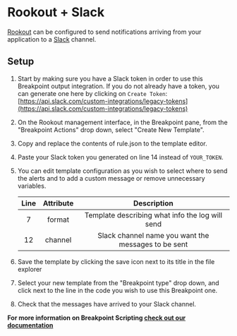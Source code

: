 # Rookout + Slack

[Rookout] can be configured to send notifications arriving from your application to a [Slack] channel.

## Setup

1. Start by making sure you have a Slack token in order to use this Breakpoint output integration.
If you do not already have a token, you can generate one here by clicking on `Create Token`:
[https://api.slack.com/custom-integrations/legacy-tokens](https://api.slack.com/custom-integrations/legacy-tokens)

1. On the Rookout management interface, in the Breakpoint pane, from the "Breakpoint Actions"
drop down, select "Create New Template".

1. Copy and replace the contents of rule.json to the template editor.

1. Paste your Slack token you generated on line 14 instead of `YOUR_TOKEN`.

1. You can edit template configuration as you wish to select where to send the alerts and to add a custom message or remove unnecessary variables.

    | Line | Attribute |                     Description                     |
    |:----:|:---------:|:---------------------------------------------------:|
    |   7  |   format  |   Template describing what info the log will send   |
    |  12  |  channel  | Slack channel name you want the messages to be sent |

1. Save the template by clicking the save icon next to its title in the file explorer

1. Select your new template from the "Breakpoint type" drop down, and click next to
the line in the code you wish to use this Breakpoint one.

1. Check that the messages have arrived to your Slack channel.

__For more information on Breakpoint Scripting [check out our documentation](https://docs.rookout.com/docs/rules.html)__

[Slack]: https://slack.com/
[Rookout]: https://docs.rookout.com/
